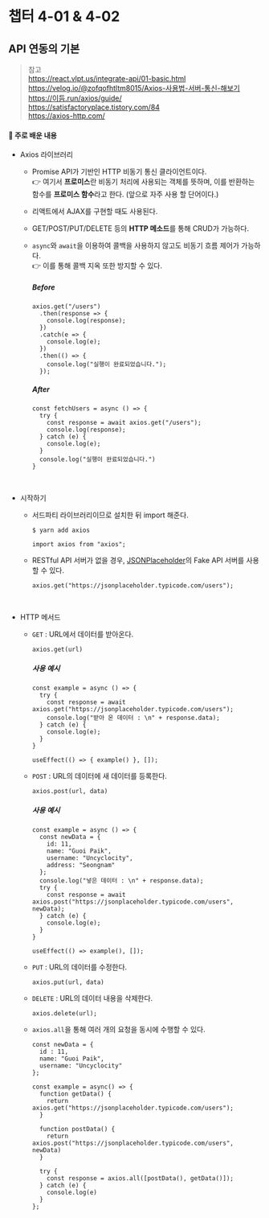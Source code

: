 # 챕터 4-01 & 4-02

## API 연동의 기본

> 참고 <br> https://react.vlpt.us/integrate-api/01-basic.html <br> https://velog.io/@zofqofhtltm8015/Axios-사용법-서버-통신-해보기 <br> https://이듬.run/axios/guide/ <br> https://satisfactoryplace.tistory.com/84 <br> https://axios-http.com/

#### 📕 주로 배운 내용

- Axios 라이브러리

  - Promise API가 기반인 HTTP 비동기 통신 클라이언트이다.<br>
    👉 여기서 **프로미스**란 비동기 처리에 사용되는 객체를 뜻하며, 이를 반환하는 함수를 **프로미스 함수**라고 한다. (앞으로 자주 사용 할 단어이다.)
  - 리액트에서 AJAX를 구현할 때도 사용된다.
  - GET/POST/PUT/DELETE 등의 **HTTP 메소드**를 통해 CRUD가 가능하다.
  - `async`와 `await`을 이용하여 콜백을 사용하지 않고도 비동기 흐름 제어가 가능하다.<br>
    👉 이를 통해 콜백 지옥 또한 방지할 수 있다.

    ##### Before

    ```
    axios.get("/users")
      .then(response => {
        console.log(response);
      })
      .catch(e => {
        console.log(e);
      })
      .then(() => {
        console.log("실행이 완료되었습니다.");
      });
    ```

    ##### After

    ```
    const fetchUsers = async () => {
      try {
        const response = await axios.get("/users");
        console.log(response);
      } catch (e) {
        console.log(e);
      }
      console.log("실행이 완료되었습니다.")
    }
    ```

<br>

- 시작하기

  - 서드파티 라이브러리이므로 설치한 뒤 import 해준다.

    ```
    $ yarn add axios
    ```

    ```
    import axios from "axios";
    ```

  - RESTful API 서버가 없을 경우, <a href="https://jsonplaceholder.typicode.com/">JSONPlaceholder</a>의 Fake API 서버를 사용할 수 있다.
    ```
    axios.get("https://jsonplaceholder.typicode.com/users");
    ```

<br>

- HTTP 메서드

  - `GET` : URL에서 데이터를 받아온다.

    ```
    axios.get(url)
    ```

    ##### 사용 예시

    ```
    const example = async () => {
      try {
        const response = await axios.get("https://jsonplaceholder.typicode.com/users");
        console.log("받아 온 데이터 : \n" + response.data);
      } catch (e) {
        console.log(e);
      }
    }

    useEffect(() => { example() }, []);
    ```

  - `POST` : URL의 데이터에 새 데이터를 등록한다.

    ```
    axios.post(url, data)
    ```

    ##### 사용 예시

    ```
    const example = async () => {
      const newData = {
        id: 11,
        name: "Guoi Paik",
        username: "Uncyclocity",
        address: "Seongnam"
      };
      console.log("넣은 데이터 : \n" + response.data);
      try {
        const response = await axios.post("https://jsonplaceholder.typicode.com/users", newData);
      } catch (e) {
        console.log(e);
      }
    }

    useEffect(() => example(), []);
    ```

  - `PUT` : URL의 데이터를 수정한다.

    ```
    axios.put(url, data)
    ```

  - `DELETE` : URL의 데이터 내용을 삭제한다.

    ```
    axios.delete(url);
    ```

  - `axios.all`을 통해 여러 개의 요청을 동시에 수행할 수 있다.

    ```
    const newData = {
      id : 11,
      name: "Guoi Paik",
      username: "Uncyclocity"
    };

    const example = async() => {
      function getData() {
        return axios.get("https://jsonplaceholder.typicode.com/users");
      }

      function postData() {
        return axios.post("https://jsonplaceholder.typicode.com/users", newData)
      }

      try {
        const response = axios.all([postData(), getData()]);
      } catch (e) {
        console.log(e)
      }
    };
    ```
